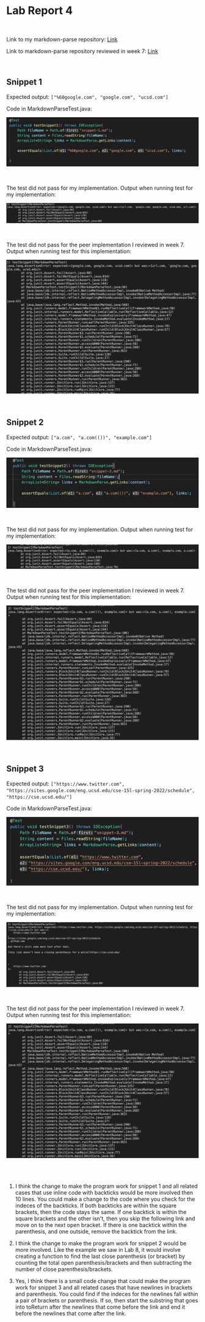 # Lab Report 4
<br />

Link to my markdown-parse repository: [Link](https://github.com/JZ567/markdown-parser-2)

Link to markdown-parse repository reviewed in week 7: [Link](https://github.com/YoavGutmanUCSD/markdown-parser-2)

<br />

## Snippet 1

Expected output: `["%60google.com", "google.com", "ucsd.com"]`

Code in MarkdownParseTest.java: 

![screenshot](Screenshot4thRprt1New.png)

<br />

The test did not pass for my implementation. Output when running test for my implementation:

![screenshot](Screenshot4thRprt4.png)

<br />

The test did not pass for the peer implementation I reviewed in week 7. Output when running test for this implementation:

![screenshot](Screenshot4thRprt7.png)

<br />

## Snippet 2

Expected output: `["a.com", "a.com(())", "example.com"]`

Code in MarkdownParseTest.java: 

![screenshot](Screenshot4thRprt2.png)

<br />

The test did not pass for my implementation. Output when running test for my implementation:

![screenshot](Screenshot4thRprt5.png)

<br />

The test did not pass for the peer implementation I reviewed in week 7. Output when running test for this implementation:

![screenshot](Screenshot4thRprt8.png)

<br />

## Snippet 3

Expected output: `["https://www.twitter.com", "https://sites.google.com/eng.ucsd.edu/cse-15l-spring-2022/schedule", "https://cse.ucsd.edu/"]`

Code in MarkdownParseTest.java: 

![screenshot](Screenshot4thRprt3.png)

<br />

The test did not pass for my implementation. Output when running test for my implementation:

![screenshot](Screenshot4thRprt6.png)

<br />

The test did not pass for the peer implementation I reviewed in week 7. Output when running test for this implementation:

![screenshot](Screenshot4thRprt8.png)

<br />
<br />

1. I think the change to make the program work for snippet 1 and all related cases that use inline code with backticks would be more involved then 10 lines. You could make a change to the code where you check for the indeces of the backticks. If both backticks are within the square brackets, then the code stays the same. If one backtick is within the square brackets and the other isn't, then you skip the following link and move on to the next open bracket. If there is one backtick within the parenthesis, and one outside, remove the backtick from the link. 

2. I think the change to make the program work for snippet 2 would be more involved. Like the example we saw in Lab 8, it would involve creating a function to find the last close parenthesis (or bracket) by counting the total open parenthesis/brackets and then subtracting the number of close parenthesis/brackets.

3. Yes, I think there is a small code change that could make the program work for snippet 3 and all related cases that have newlines in brackets and parenthesis. You could find if the indeces for the newlines fall within a pair of brackets or parenthesis. If so, then start the substring that goes into toReturn after the newlines that come before the link and end it before the newlines that come after the link.
